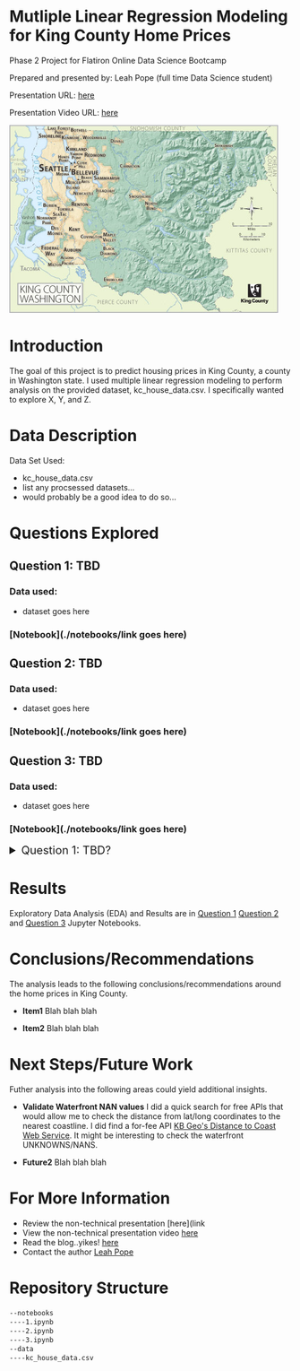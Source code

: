 # Mutliple Linear Regression Modeling for King County Home Prices

<p>Phase 2 Project for Flatiron Online Data Science Bootcamp 

Prepared and presented by: Leah Pope (full time Data Science student)

Presentation URL: [here](thepdflink_tdb)

Presentation Video URL: [here](thevidlink_tbd)

![king_county_map](images/KC_simplemap_Oct2013.jpg)



# Introduction

The goal of this project is to predict housing prices in King County, a county in Washington state. I used multiple linear regression modeling to perform analysis on the provided dataset, kc_house_data.csv. I specifically wanted to explore X, Y, and Z.


# Data Description

Data Set Used:

* kc_house_data.csv
* list any procsessed datasets...
* would probably be a good idea to do so...

# Questions Explored
## Question 1: TBD
### Data used:
* dataset goes here
### [Notebook](./notebooks/link goes here)


## Question 2: TBD
### Data used:
* dataset goes here
### [Notebook](./notebooks/link goes here)


## Question 3: TBD
### Data used:
* dataset goes here
### [Notebook](./notebooks/link goes here)


<!-- toggle display style question format-->
<details><summary style="font-size: 20px"> Question 1: TBD?</summary>

#### Question Details
Para 1

para 2

para 3

<img src= '.images\chart1.png'/>
</details>


# Results
Exploratory Data Analysis (EDA) and Results are in [Question 1](./notebooks/) [Question 2](./notebooks/) and [Question 3](./notebooks/) Jupyter Notebooks.


# Conclusions/Recommendations
The analysis leads to the following conclusions/recommendations around the home prices in King County.

* __Item1__  Blah blah blah

* __Item2__  Blah blah blah


# Next Steps/Future Work

Futher analysis into the following areas could yield additional insights.

* __Validate Waterfront NAN values__  I did a quick search for free APIs that would allow me to check the distance from lat/long coordinates to the nearest coastline. I did find a for-fee API [KB Geo's Distance to Coast Web Service](https://www.kbgeo.com/). It might be interesting to check the waterfront UNKNOWNS/NANS.

* __Future2__  Blah blah blah



# For More Information
* Review the non-technical presentation [here](link
* View the non-technical presentation video [here](link)
* Read the blog..yikes! [here](link)
* Contact the author [Leah Pope](https://www.linkedin.com/in/leahspope/)


# Repository Structure
```
--notebooks
----1.ipynb
----2.ipynb
----3.ipynb
--data
----kc_house_data.csv
```